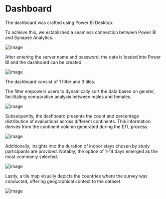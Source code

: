 # Dashboard

The dashboard was crafted using Power BI Desktop.

To achieve this, we established a seamless connection between Power BI and Synapse Analytics.

![image](https://github.com/samsoberanis/mental_health_data_engineering_project/assets/130009380/14c679ac-d509-48f2-97f3-10890f0eb9e9)

After entering the server name and password, the data is loaded into Power BI and the dashboard can be created.

![image](https://github.com/samsoberanis/mental_health_data_engineering_project/assets/130009380/d45e26ac-1050-4c71-8d35-6003adb1f232)


The dashboard consist of 1 filter and 3 tiles. 

The filter empowers users to dynamically sort the data based on gender, facilitating comparative analysis between males and females.

![image](https://github.com/samsoberanis/mental_health_data_engineering_project/assets/130009380/2c515153-02a4-45cf-974a-3d7382158e6a)

Subsequently, the dashboard presents the count and percentage distribution of evaluations across different continents. This information derives from the continent column generated during the ETL process.

![image](https://github.com/samsoberanis/mental_health_data_engineering_project/assets/130009380/7c597d77-3665-4a19-9909-d392f75f1396)


Additionally, insights into the duration of indoor stays chosen by study participants are provided. Notably, the option of 1-14 days emerged as the most commonly selected.

![image](https://github.com/samsoberanis/mental_health_data_engineering_project/assets/130009380/26038945-b4ad-430f-9a18-0e4ce110839d)


Lastly, a tile map visually depicts the countries where the survey was conducted, offering geographical context to the dataset.

![image](https://github.com/samsoberanis/mental_health_data_engineering_project/assets/130009380/910f84ff-8e00-46bd-be02-b00c31c7dde4)

